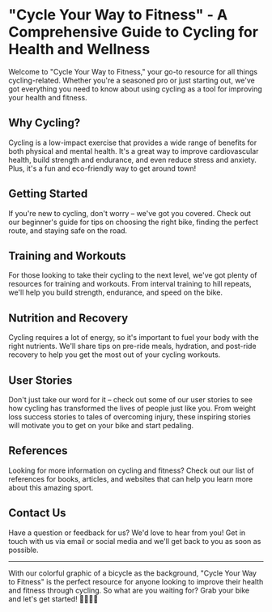 <!--font:Poppins-->

# "Cycle Your Way to Fitness" - A Comprehensive Guide to Cycling for Health and Wellness

Welcome to "Cycle Your Way to Fitness," your go-to resource for all things cycling-related. Whether you're a seasoned pro or just starting out, we've got everything you need to know about using cycling as a tool for improving your health and fitness.

## Why Cycling?

Cycling is a low-impact exercise that provides a wide range of benefits for both physical and mental health. It's a great way to improve cardiovascular health, build strength and endurance, and even reduce stress and anxiety. Plus, it's a fun and eco-friendly way to get around town!

## Getting Started

If you're new to cycling, don't worry – we've got you covered. Check out our beginner's guide for tips on choosing the right bike, finding the perfect route, and staying safe on the road.

## Training and Workouts

For those looking to take their cycling to the next level, we've got plenty of resources for training and workouts. From interval training to hill repeats, we'll help you build strength, endurance, and speed on the bike.

## Nutrition and Recovery

Cycling requires a lot of energy, so it's important to fuel your body with the right nutrients. We'll share tips on pre-ride meals, hydration, and post-ride recovery to help you get the most out of your cycling workouts.

## User Stories

Don't just take our word for it – check out some of our user stories to see how cycling has transformed the lives of people just like you. From weight loss success stories to tales of overcoming injury, these inspiring stories will motivate you to get on your bike and start pedaling.

## References

Looking for more information on cycling and fitness? Check out our list of references for books, articles, and websites that can help you learn more about this amazing sport.

## Contact Us

Have a question or feedback for us? We'd love to hear from you! Get in touch with us via email or social media and we'll get back to you as soon as possible.

---

With our colorful graphic of a bicycle as the background, "Cycle Your Way to Fitness" is the perfect resource for anyone looking to improve their health and fitness through cycling. So what are you waiting for? Grab your bike and let's get started! 🚴‍♀️🚴‍♂️

<!--

Write me content for website with wallpaper which alt text is:

"A colorful graphic of a bicycle for a cycling or fitness blog"

The name/title of the page should not be 1:1 copy of the alt text but rather a real content of the website which is using this wallpaper.

- Use markdown format 
- Start with heading
- Heading should be short and concise
- The content should look like a real website 
- The website should not be about the wallpaper, wallpaper is just a related background
- Heading should be contain work "wallpaper" or "background"
- Include real sections like references, contact, user stories, etc. use things relevant to the page purpose.
- Feel free to use structure like headings, bullets, numbering, blockquotes, paragraphs, horizontal lines, etc.
- You can use formatting like bold or _italic_
- You can include UTF-8 emojis
- Links should be only #hash anchors (and you can refer to the document itself)
- Do not include images


---


# "Cycle Your Way to Fitness" - A Comprehensive Guide to Cycling for Health and Wellness

Welcome to "Cycle Your Way to Fitness," your go-to resource for all things cycling-related. Whether you're a seasoned pro or just starting out, we've got everything you need to know about using cycling as a tool for improving your health and fitness.

## Why Cycling?

Cycling is a low-impact exercise that provides a wide range of benefits for both physical and mental health. It's a great way to improve cardiovascular health, build strength and endurance, and even reduce stress and anxiety. Plus, it's a fun and eco-friendly way to get around town!

## Getting Started

If you're new to cycling, don't worry – we've got you covered. Check out our beginner's guide for tips on choosing the right bike, finding the perfect route, and staying safe on the road.

## Training and Workouts

For those looking to take their cycling to the next level, we've got plenty of resources for training and workouts. From interval training to hill repeats, we'll help you build strength, endurance, and speed on the bike.

## Nutrition and Recovery

Cycling requires a lot of energy, so it's important to fuel your body with the right nutrients. We'll share tips on pre-ride meals, hydration, and post-ride recovery to help you get the most out of your cycling workouts.

## User Stories

Don't just take our word for it – check out some of our user stories to see how cycling has transformed the lives of people just like you. From weight loss success stories to tales of overcoming injury, these inspiring stories will motivate you to get on your bike and start pedaling.

## References

Looking for more information on cycling and fitness? Check out our list of references for books, articles, and websites that can help you learn more about this amazing sport.

## Contact Us

Have a question or feedback for us? We'd love to hear from you! Get in touch with us via email or social media and we'll get back to you as soon as possible.

---

With our colorful graphic of a bicycle as the background, "Cycle Your Way to Fitness" is the perfect resource for anyone looking to improve their health and fitness through cycling. So what are you waiting for? Grab your bike and let's get started! 🚴‍♀️🚴‍♂️


---


Write me a Google font which is best fitting for the website.

Pick from the list:
- Orbitron
- Lato
- Exo 2
- Montserrat
- Cinzel Decorative
- Alegreya
- Playfair Display
- Poppins
- Dancing Script
- Barlow Condensed
- Cinzel
- Raleway
- Great Vibes
- Roboto
- IBM Plex Sans
- Cormorant Garamond
- Futura
- Inter
- Open Sans
- Cabin
- Creepster
- Lobster


Write just the font name nothing else.


---


Poppins

-->

